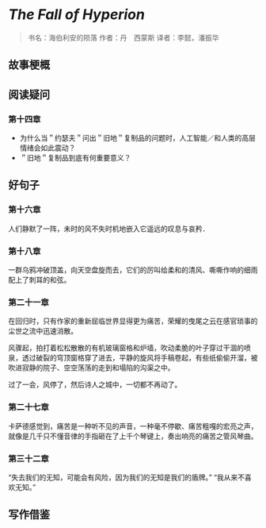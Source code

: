 # ***The Fall of Hyperion***
>书名：海伯利安的陨落
>作者：丹　西蒙斯
>译者：李懿，潘振华

## 故事梗概

## 阅读疑问

### 第十四章
- 为什么当＂约瑟夫＂问出＂旧地＂复制品的问题时，人工智能／和人类的高层情绪会如此震动？
- ＂旧地＂复制品到底有何重要意义？

## 好句子

### 第十六章
人们静默了一阵，未时的风不失时机地嵌入它遥远的叹息与哀矜．

### 第十八章
一群乌鸦冲破顶盖，向天空盘旋而去，它们的厉叫给柔和的清风、嘶嘶作响的细雨配上了刺耳的和弦。

### 第二十一章
在回归时，只有作家的重新屈临世界显得更为痛苦，荣耀的曳尾之云在感官琐事的尘世之流中迅速消散。

风骤起，拍打着松松散散的有机玻璃窗格和炉墙，吹动柔脆的叶子穿过干涸的喷泉，透过破裂的穹顶窗格穿了进去，平静的旋风将手稿卷起，有些纸偷偷开溜，被吹进寂静的院子、空空荡荡的走到和塌陷的沟渠之中。

过了一会，风停了，然后诗人之城中，一切都不再动了。

### 第二十七章
卡萨德感觉到，痛苦是一种听不见的声音，一种毫不停歇、痛苦粗嘎的宏亮之声，就像是几千只不懂音律的手指砸在了上千个琴键上，奏出响亮的痛苦之管风琴曲。

### 第三十二章
“失去我们的无知，可能会有风险，因为我们的无知是我们的盾牌。”
“我从来不喜欢无知。”

## 写作借鉴
